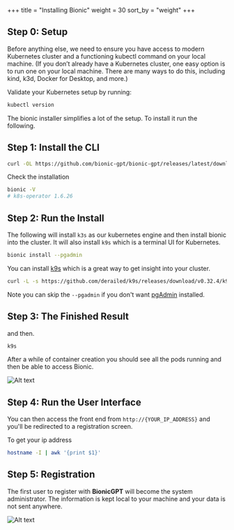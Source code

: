 +++
title = "Installing Bionic"
weight = 30
sort_by = "weight"
+++

## Step 0: Setup

Before anything else, we need to ensure you have access to modern Kubernetes cluster and a functioning kubectl command on your local machine. (If you don’t already have a Kubernetes cluster, one easy option is to run one on your local machine. There are many ways to do this, including kind, k3d, Docker for Desktop, and more.)

Validate your Kubernetes setup by running:

```sh
kubectl version
```
The bionic installer simplifies a lot of the setup. To install it run the following.

## Step 1: Install the CLI

```sh
curl -OL https://github.com/bionic-gpt/bionic-gpt/releases/latest/download/bionic-cli-linux && chmod +x ./bionic-cli-linux && sudo mv ./bionic-cli-linux /usr/local/bin/bionic
```

Check the installation

```sh
bionic -V
# k8s-operator 1.6.26
```

## Step 2: Run the Install

The following will install `k3s` as our kubernetes engine and then install bionic into the cluster. It will also install `k9s` which is a terminal UI for Kubernetes.

```sh
bionic install --pgadmin
```

You can install [k9s](https://k9scli.io/) which is a great way to get insight into your cluster.

```sh
curl -L -s https://github.com/derailed/k9s/releases/download/v0.32.4/k9s_Linux_amd64.tar.gz | tar xvz -C /tmp && sudo mv /tmp/k9s /usr/local/bin && rm -rf k9s_Linux_amd64.tar.gz
```

Note you can skip the `--pgadmin` if you don't want [pgAdmin](https://www.pgadmin.org/) installed.

## Step 3: The Finished Result

and then.

```sh
k9s
```

After a while of container creation you should see all the pods running and then be able to access Bionic.


![Alt text](../bionic-startup-k9s.png "Bionic K9s")

## Step 4: Run the User Interface

You can then access the front end from `http://{YOUR_IP_ADDRESS}` and you'll be redirected to a registration screen.

To get your ip address

```sh
hostname -I | awk '{print $1}'
```

## Step 5: Registration

The first user to register with **BionicGPT** will become the system administrator. The information is kept local to your machine and your data is not sent anywhere.

![Alt text](../initial-screen.png "Start Screen")
